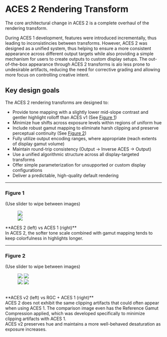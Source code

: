 ACES 2 Rendering Transform
==========================

The core architectural change in ACES 2 is a complete overhaul of the rendering transform.

During ACES 1 development, features were introduced incrementally, thus leading to inconsistincies between transforms. However, ACES 2 was designed as a unified system, thus helping to ensure a more consistent appearance across different output targets while also providing a simple mechanism for users to create outputs to custom display setups. The out-of-the-box appearance through ACES 2 transforms is alo less prone to undesirable artifacts, reducing the need for corrective grading and allowing more focus on controlling creative intent.


Key design goals
----------------
The ACES 2 rendering transforms are designed to:

- Provide tone mapping with a slightly lower mid-slope contrast and gentler highlight rolloff than ACES v1 (See [Figure 1](#figure-1))
- Minimize hue shifts across exposure levels within regions of uniform hue
- Include robust gamut mapping to eliminate harsh clipping and preserve perceptual continuity (See [Figure 2](#figure-2))
- Fully utilize output encoding ranges, where appropriate (reach extents of display gamut volume)
- Maintain round-trip consistency (Output → Inverse ACES → Output)
- Use a unified algorithmic structure across all display-targeted transforms
- Offer simple parameterization for unsupported or custom display configurations
- Deliver a predictable, high-quality default rendering

----

### Figure 1

<figcaption>(Use slider to wipe between images)</figcaption>

<a name="figure-1"></a>
<figure markdown="span">
    <meta name="viewport" content="width=device-width, initial-scale=1" />
    <div class="img-comp-container">
        <div class="img-comp-img img-comp-overlay">
            <img src="../images/SampleFrames086447_ACESv2.jpg">
        </div>
        <div class="img-comp-img">
            <img src="../images/SampleFrames086447_ACESv1.jpg">
        </div> 
    </div>
</figure>
<figcaption markdown>**ACES 2 (left) vs ACES 1 (right)**<br>In ACES 2, the softer tone scale combined with gamut mapping tends to keep colorfulness in highlights longer.
</figcaption>

----

### Figure 2

<figcaption>(Use slider to wipe between images)</figcaption>

<a name="figure-2"></a>
<figure markdown="span">
    <meta name="viewport" content="width=device-width, initial-scale=1" />
    <div class="img-comp-container">
        <div class="img-comp-img img-comp-overlay">
            <img src="../images/color_samples_minus8_to_plus10_v2_light.png#only-light">
            <img src="../images/color_samples_minus8_to_plus10_v2_dark.png#only-dark">
        </div> 
        <div class="img-comp-img">
            <img src="../images/color_samples_minus8_to_plus10_v1rgc_light.png#only-light">
            <img src="../images/color_samples_minus8_to_plus10_v1rgc_dark.png#only-dark">
        </div>
    </div>
</figure>
<figcaption markdown><br>
**ACES v2 (left) vs RGC + ACES 1 (right)**<br>
ACES 2 does not exhibit the same clipping artifacts that could often appear when using ACES 1. The comparison image even has the Reference Gamut Compression applied, which was developed specifically to minimize clipping artifacts with ACES 1. <br>
ACES v2 preserves hue and maintains a more well-behaved desaturation as exposure increases.
</figcaption>



<script>
    /*Execute a function that will execute an image compare function for each element with the img-comp-overlay class:*/
    initComparisons();
</script>


